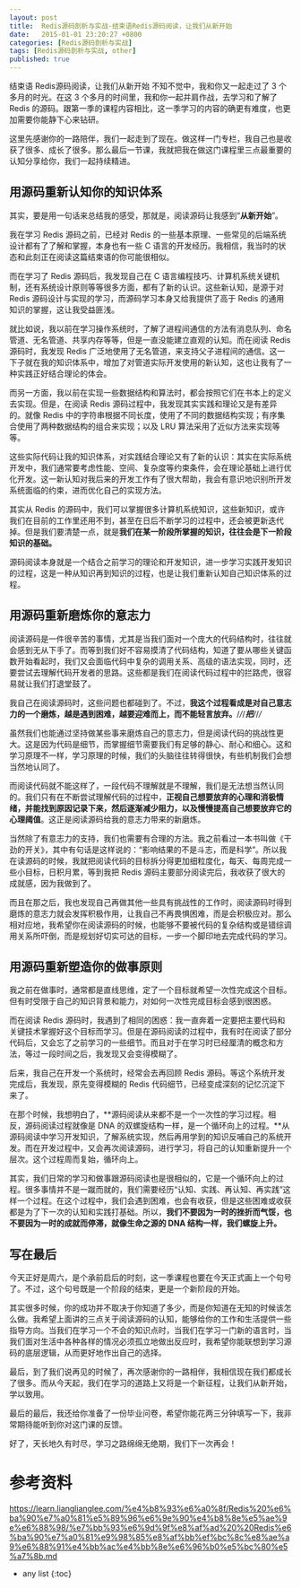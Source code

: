 ```yaml
---
layout: post
title:  Redis源码剖析与实战-结束语Redis源码阅读，让我们从新开始
date:   2015-01-01 23:20:27 +0800
categories: [Redis源码剖析与实战]
tags: [Redis源码剖析与实战, other]
published: true
---
```




结束语 Redis源码阅读，让我们从新开始
不知不觉中，我和你又一起走过了 3 个多月的时光。在这 3 个多月的时间里，我和你一起并肩作战，去学习和了解了 Redis 的源码。跟第一季的课程内容相比，这一季学习的内容的确更有难度，也更加需要你能静下心来钻研。

这里先感谢你的一路陪伴，我们一起走到了现在。做这样一门专栏，我自己也是收获了很多、成长了很多。那么最后一节课，我就把我在做这门课程里三点最重要的认知分享给你，我们一起持续精进。

## 用源码重新认知你的知识体系

其实，要是用一句话来总结我的感受，那就是，阅读源码让我感到“**从新开始**”。

我在学习 Redis 源码之前，已经对 Redis 的一些基本原理、一些常见的后端系统设计都有了了解和掌握，本身也有一些 C 语言的开发经历。我相信，我当时的状态和此刻正在阅读这篇结束语的你可能很相似。

而在学习了 Redis 源码后，我发现自己在 C 语言编程技巧、计算机系统关键机制，还有系统设计原则等等很多方面，都有了新的认识。这些新认知，是源于对 Redis 源码设计与实现的学习，而源码学习本身又给我提供了高于 Redis 的通用知识的掌握，这让我受益匪浅。

就比如说，我以前在学习操作系统时，了解了进程间通信的方法有消息队列、命名管道、无名管道、共享内存等等，但是一直没能建立直观的认知。而在阅读 Redis 源码时，我发现 Redis 广泛地使用了无名管道，来支持父子进程间的通信。这一下子就在我的知识体系中，增加了对管道实际开发使用的新认知，这也让我有了一种实践正好结合理论的体会。

而另一方面，我以前在实现一些数据结构和算法时，都会按照它们在书本上的定义去实现。但是，在阅读 Redis 源码过程中，我发现其实实践和理论又是有差异的。就像 Redis 中的字符串根据不同长度，使用了不同的数据结构实现；有序集合使用了两种数据结构的组合来实现；以及 LRU 算法采用了近似方法来实现等等。

这些实际代码让我的知识体系，对实践结合理论又有了新的认识：其实在实际系统开发中，我们通常要考虑性能、空间、复杂度等约束条件，会在理论基础上进行优化开发。这一新认知对我后来的开发工作有了很大帮助，我会有意识地识别所开发系统面临的约束，进而优化自己的实现方法。

其实从 Redis 的源码中，我们可以掌握很多计算机系统知识，这些新知识，或许我们在目前的工作里还用不到，甚至在日后不断学习的过程中，还会被更新迭代掉。但是我们要清楚一点，就是**我们在某一阶段所掌握的知识，往往会是下一阶段知识的基础。**

源码阅读本身就是一个结合之前学习的理论和开发知识，进一步学习实践开发知识的过程，这是一种从知识再到知识的过程，也是让我们重新认知自己知识体系的过程。

## 用源码重新磨炼你的意志力

阅读源码是一件很辛苦的事情，尤其是当我们面对一个庞大的代码结构时，往往就会感到无从下手了。而等到我们好不容易摸清了代码结构，知道了要从哪些关键函数开始看起时，我们又会面临代码中复杂的调用关系、高级的语法实现，同时，还要尝试去理解代码开发者的思路。这些都是我们在阅读代码过程中的拦路虎，很容易就让我们打退堂鼓了。

我自己在阅读源码时，这些问题也都碰到了。不过，**我这个过程看成是对自己意志力的一个磨炼，越是遇到困难，越要迎难而上，而不能轻言放弃。**/*/*/****把***/*/*/*

虽然我们也能通过坚持做某些事来磨炼自己的意志力，但是阅读代码的挑战性更大。这是因为代码是细节，而掌握细节需要我们有足够的静心、耐心和细心。这和学习原理不一样，学习原理的时候，我们的头脑往往转得很快，有些机制我们会想当然地认同了。

而阅读代码就不能这样了，一段代码不理解就是不理解，我们是无法想当然认同的。我们只有在不断尝试理解代码的过程中，**正视自己想要放弃的心理和消极情绪，并能找到原因记录下来，然后逐渐减少阻力，以及慢慢提高自己想要放弃它的心理阈值**。这正是阅读源码给我的意志力带来的新磨炼。

当然除了有意志力的支持，我们也需要有合理的方法。我之前看过一本书叫做《干劲的开关》，其中有句话是这样说的：“影响结果的不是斗志，而是科学”。所以我在读源码的时候，我就把阅读代码的目标拆分得更加细粒度化，每天、每周完成一些小目标，日积月累，等到我把 Redis 源码主要部分阅读完后，我收获了很大的成就感，因为我做到了。

而且在那之后，我也发现自己再做其他一些具有挑战性的工作时，阅读源码时得到磨炼的意志力就会发挥积极作用，让我自己不再畏惧困难，而是会积极应对。那么相对应地，我希望你在阅读源码的时候，也能够不要被代码的复杂结构或是错综调用关系所吓倒，而是规划好切实可达的目标，一步一个脚印地去完成代码的学习。

## 用源码重新塑造你的做事原则

我之前在做事时，通常都是直线思维，定了一个目标就希望一次性完成这个目标。但有时受限于自己的知识背景和能力，对如何一次性完成目标会感到很困惑。

而在阅读 Redis 源码时，我遇到了相同的困惑：我一直奔着一定要把主要代码和关键技术掌握好这个目标而学习。但是在源码阅读的过程中，我有时在阅读了部分代码后，又会忘了之前学习的一些细节。而且对于在学习时已经厘清的概念和方法，等过一段时间之后，我发现又会变得模糊了。

后来，我自己在开发一个系统时，经常会去再回顾 Redis 源码。等这个系统开发完成后，我发现，原先变得模糊的 Redis 代码细节，已经变成深刻的记忆沉淀下来了。

在那个时候，我想明白了，**源码阅读从来都不是一个一次性的学习过程。相反，源码阅读过程就像是 DNA 的双螺旋结构一样，是一个循环向上的过程。**从源码阅读中学习开发知识，了解系统实现，然后再用学到的知识反哺自己的系统开发。而在开发过程中，又会再次阅读源码，进行学习，将自己的认知重新提升一个层次。这个过程周而复始，循环向上。

其实，我们日常的学习和做事跟源码阅读也是很相似的，它是一个循环向上的过程。很多事情并不是一蹴而就的，我们需要经历“认知、实践、再认知、再实践”这样一个过程。在这个过程中，我们会遇到困难，也会有收获，但是这些困难或收获都是为了下一次的认知和实践打基础。所以，**我们不要因为一时的挫折而气馁，也不要因为一时的成就而停滞，就像生命之源的 DNA 结构一样，我们螺旋上升。**

## **写在最后**

今天正好是周六，是个承前启后的时刻，这一季课程也要在今天正式画上一个句号了。不过，这个句号既是一个阶段的结束，更是一个新阶段的开始。

其实很多时候，你的成功并不取决于你知道了多少，而是你知道在无知的时候该怎么做。我希望上面讲的三点关于阅读源码的认知，能够给你的工作和生活提供一些指导方向。当我们在学习一个不会的知识点时，当我们在学习一门新的语言时，当我们面对生活中各种各样的情况必须孤立地做出反应时，我希望你能联想到学习源码的底层逻辑，从而更好地作出自己的选择。

最后，到了我们说再见的时候了，再次感谢你的一路相伴，我相信现在我们都成长了很多。而从今天起，我们在学习的道路上又将是一个新征程，让我们从新开始，学以致用。

最后的最后，我还给你准备了一份毕业问卷，希望你能花两三分钟填写一下，我非常期待能听到你对这门课的反馈。

好了，天长地久有时尽，学习之路绵绵无绝期，我们下一次再会！




# 参考资料

https://learn.lianglianglee.com/%e4%b8%93%e6%a0%8f/Redis%20%e6%ba%90%e7%a0%81%e5%89%96%e6%9e%90%e4%b8%8e%e5%ae%9e%e6%88%98/%e7%bb%93%e6%9d%9f%e8%af%ad%20%20Redis%e6%ba%90%e7%a0%81%e9%98%85%e8%af%bb%ef%bc%8c%e8%ae%a9%e6%88%91%e4%bb%ac%e4%bb%8e%e6%96%b0%e5%bc%80%e5%a7%8b.md

* any list
{:toc}
